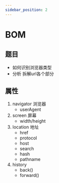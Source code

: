 ```yaml
---
sidebar_position: 2
---
```


# BOM
## 题目
- 如何识别浏览器类型
- 分析 拆解url各个部分

## 属性
1. navigator 浏览器
   - userAgent
2. screen 屏幕
   - width/height 
3. location 地址
   - href
   - protocol
   - host
   - search
   - hash
   - pathname
4. history
   - back()
   - forward()

